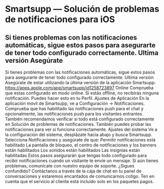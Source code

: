 # Smartsupp — Solución de problemas de notificaciones para iOS
## Si tienes problemas con las notificaciones automáticas, sigue estos pasos para asegurarte de tener todo configurado correctamente. Ultima versión Asegúrate
Si tienes problemas con las notificaciones automáticas, sigue estos pasos para asegurarte de tener todo configurado correctamente.
Ultima versión
Asegúrate de estar utilizando la última versión de la aplicación Smartsupp: https://apps.apple.com/app/smartsupp/id1258723897
Online
Comprueba que estas configurado en modo online. Si estás offline, no recibirás ninguna notificación. Puedes hacer esto en tu Perfil.
Ajustes de Aplicación
En la aplicación móvil de Smartsupp, ve a Configuración -> Notificaciones. Comprueba que has habilitado las notificaciones push para el chat y opcionalmente, las notificaciones push para los visitantes entrantes.
También recomendamos verificar si todo está configurado correctamente en Solución de problemas de notificaciones. También puedes probar las notificaciones para ver si funciona correctamente.
Ajustes del sistema
Ve a la configuración del sistema, desplázate hacia abajo y busca Smartsupp. Selecciona Notificaciones y asegúrate de que:
Permitir notificaciones está habilitado
La pantalla de bloqueo, el centro de notificaciones y los banners están habilitados
Los sonidos están habilitados
Las insignias están habilitadas
Estos pasos asegurarán que tengas todo configurado para recibir notificaciones cuando un visitante te envíe un mensaje. Si aún tienes problemas, comunícate con nuestro equipo de soporte.
¿Sigues confundido? Contáctanos a través de la caja de chat en tu panel de conversaciones y estaremos encantados de comunicarnos cotigo. Ten en cuenta que el servicio al cliente está incluido solo en los paquetes pagos.

